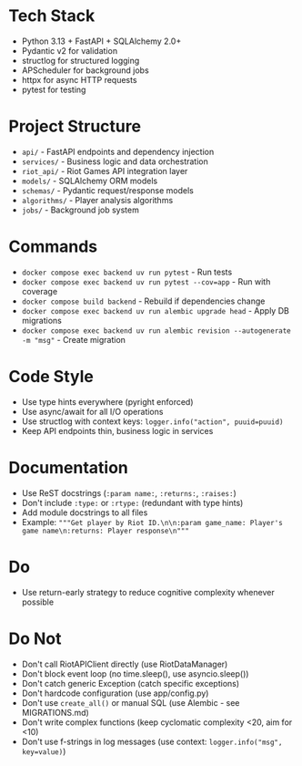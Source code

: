 # Tech Stack

- Python 3.13 + FastAPI + SQLAlchemy 2.0+
- Pydantic v2 for validation
- structlog for structured logging
- APScheduler for background jobs
- httpx for async HTTP requests
- pytest for testing

# Project Structure

- `api/` - FastAPI endpoints and dependency injection
- `services/` - Business logic and data orchestration
- `riot_api/` - Riot Games API integration layer
- `models/` - SQLAlchemy ORM models
- `schemas/` - Pydantic request/response models
- `algorithms/` - Player analysis algorithms
- `jobs/` - Background job system

# Commands

- `docker compose exec backend uv run pytest` - Run tests
- `docker compose exec backend uv run pytest --cov=app` - Run with coverage
- `docker compose build backend` - Rebuild if dependencies change
- `docker compose exec backend uv run alembic upgrade head` - Apply DB migrations
- `docker compose exec backend uv run alembic revision --autogenerate -m "msg"` - Create migration

# Code Style

- Use type hints everywhere (pyright enforced)
- Use async/await for all I/O operations
- Use structlog with context keys: `logger.info("action", puuid=puuid)`
- Keep API endpoints thin, business logic in services

# Documentation

- Use ReST docstrings (`:param name:`, `:returns:`, `:raises:`)
- Don't include `:type:` or `:rtype:` (redundant with type hints)
- Add module docstrings to all files
- Example: `"""Get player by Riot ID.\n\n:param game_name: Player's game name\n:returns: Player response\n"""`

# Do
- Use return-early strategy to reduce cognitive complexity whenever possible

# Do Not

- Don't call RiotAPIClient directly (use RiotDataManager)
- Don't block event loop (no time.sleep(), use asyncio.sleep())
- Don't catch generic Exception (catch specific exceptions)
- Don't hardcode configuration (use app/config.py)
- Don't use `create_all()` or manual SQL (use Alembic - see MIGRATIONS.md)
- Don't write complex functions (keep cyclomatic complexity <20, aim for <10)
- Don't use f-strings in log messages (use context: `logger.info("msg", key=value)`)
